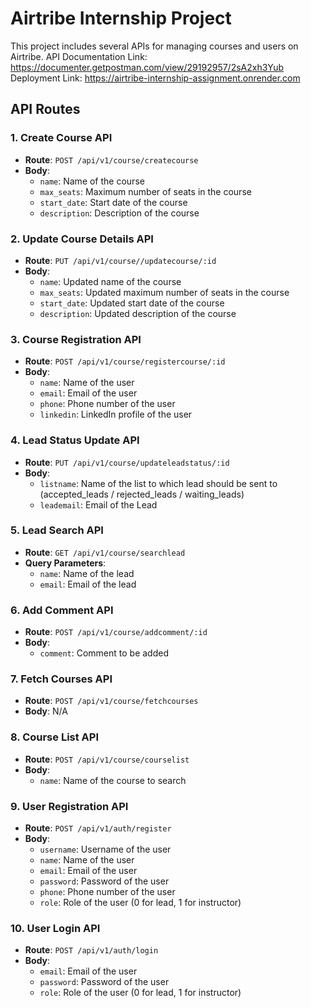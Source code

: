# Airtribe Internship Project

This project includes several APIs for managing courses and users on Airtribe.
API Documentation Link: https://documenter.getpostman.com/view/29192957/2sA2xh3Yub
Deployment Link: https://airtribe-internship-assignment.onrender.com

## API Routes

### 1. Create Course API

- **Route**: `POST /api/v1/course/createcourse`
- **Body**: 
    - `name`: Name of the course
    - `max_seats`: Maximum number of seats in the course
    - `start_date`: Start date of the course
    - `description`: Description of the course

### 2. Update Course Details API

- **Route**: `PUT /api/v1/course//updatecourse/:id`
- **Body**: 
    - `name`: Updated name of the course
    - `max_seats`: Updated maximum number of seats in the course
    - `start_date`: Updated start date of the course
    - `description`: Updated description of the course

### 3. Course Registration API

- **Route**: `POST /api/v1/course/registercourse/:id`
- **Body**: 
    - `name`: Name of the user
    - `email`: Email of the user
    - `phone`: Phone number of the user
    - `linkedin`: LinkedIn profile of the user

### 4. Lead Status Update API

- **Route**: `PUT /api/v1/course/updateleadstatus/:id`
- **Body**:
    - `listname`: Name of the list to which lead should be sent to (accepted_leads / rejected_leads / waiting_leads)
    - `leademail`: Email of the Lead

### 5. Lead Search API

- **Route**: `GET /api/v1/course/searchlead`
- **Query Parameters**: 
    - `name`: Name of the lead
    - `email`: Email of the lead

### 6. Add Comment API

- **Route**: `POST /api/v1/course/addcomment/:id`
- **Body**: 
    - `comment`: Comment to be added

### 7. Fetch Courses API

- **Route**: `POST /api/v1/course/fetchcourses`
- **Body**: N/A

### 8. Course List API

- **Route**: `POST /api/v1/course/courselist`
- **Body**: 
    - `name`: Name of the course to search

### 9. User Registration API

- **Route**: `POST /api/v1/auth/register`
- **Body**: 
    - `username`: Username of the user
    - `name`: Name of the user
    - `email`: Email of the user
    - `password`: Password of the user
    - `phone`: Phone number of the user
    - `role`: Role of the user (0 for lead, 1 for instructor)

### 10. User Login API

- **Route**: `POST /api/v1/auth/login`
- **Body**: 
    - `email`: Email of the user
    - `password`: Password of the user
    - `role`: Role of the user (0 for lead, 1 for instructor)
